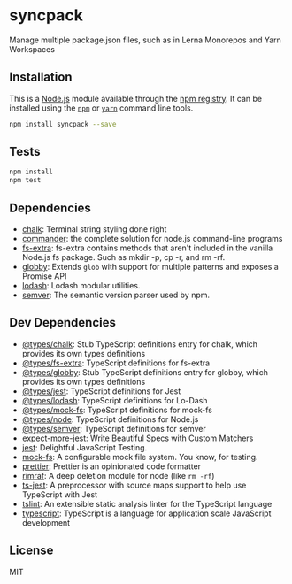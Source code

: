 # syncpack

Manage multiple package.json files, such as in Lerna Monorepos and Yarn Workspaces

## Installation

This is a [Node.js](https://nodejs.org/) module available through the 
[npm registry](https://www.npmjs.com/). It can be installed using the 
[`npm`](https://docs.npmjs.com/getting-started/installing-npm-packages-locally)
or 
[`yarn`](https://yarnpkg.com/en/)
command line tools.

```sh
npm install syncpack --save
```

## Tests

```sh
npm install
npm test
```

## Dependencies

- [chalk](https://ghub.io/chalk): Terminal string styling done right
- [commander](https://ghub.io/commander): the complete solution for node.js command-line programs
- [fs-extra](https://ghub.io/fs-extra): fs-extra contains methods that aren&#39;t included in the vanilla Node.js fs package. Such as mkdir -p, cp -r, and rm -rf.
- [globby](https://ghub.io/globby): Extends `glob` with support for multiple patterns and exposes a Promise API
- [lodash](https://ghub.io/lodash): Lodash modular utilities.
- [semver](https://ghub.io/semver): The semantic version parser used by npm.

## Dev Dependencies

- [@types/chalk](https://ghub.io/@types/chalk): Stub TypeScript definitions entry for chalk, which provides its own types definitions
- [@types/fs-extra](https://ghub.io/@types/fs-extra): TypeScript definitions for fs-extra
- [@types/globby](https://ghub.io/@types/globby): Stub TypeScript definitions entry for globby, which provides its own types definitions
- [@types/jest](https://ghub.io/@types/jest): TypeScript definitions for Jest
- [@types/lodash](https://ghub.io/@types/lodash): TypeScript definitions for Lo-Dash
- [@types/mock-fs](https://ghub.io/@types/mock-fs): TypeScript definitions for mock-fs
- [@types/node](https://ghub.io/@types/node): TypeScript definitions for Node.js
- [@types/semver](https://ghub.io/@types/semver): TypeScript definitions for semver
- [expect-more-jest](https://ghub.io/expect-more-jest): Write Beautiful Specs with Custom Matchers
- [jest](https://ghub.io/jest): Delightful JavaScript Testing.
- [mock-fs](https://ghub.io/mock-fs): A configurable mock file system.  You know, for testing.
- [prettier](https://ghub.io/prettier): Prettier is an opinionated code formatter
- [rimraf](https://ghub.io/rimraf): A deep deletion module for node (like `rm -rf`)
- [ts-jest](https://ghub.io/ts-jest): A preprocessor with source maps support to help use TypeScript with Jest
- [tslint](https://ghub.io/tslint): An extensible static analysis linter for the TypeScript language
- [typescript](https://ghub.io/typescript): TypeScript is a language for application scale JavaScript development

## License

MIT